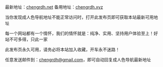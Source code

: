 最新地址：<a href="http://www.chengrdh.net">chengrdh.net</a> 备用地址：<a href="http://www.chengrdh.xyz">chengrdh.xyz</a>


当你发现成人色导航地址不能正常访问时，打开此发布页即可获取本站最新可用地址

每一个网站都有一个情怀，我们的情怀就是：纯净、实用、坚持用户体验至上！好站不可多得，只此一家

此发布页永久可用，请务必将本站加入收藏，开车永不迷路！

任意发送邮件到：chengrdh@gmail.com，即可自动回复成人色导航最新地址
